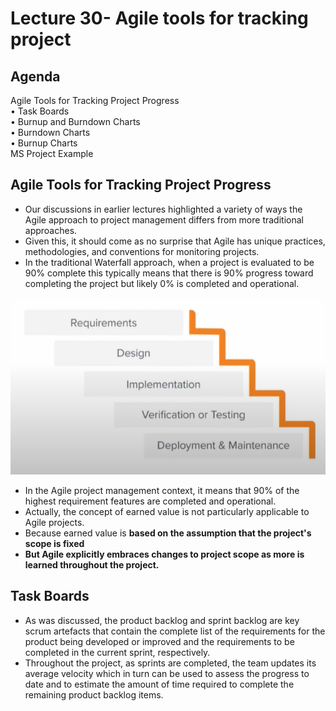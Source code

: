 # Lecture 30- Agile tools for tracking project

## Agenda
Agile Tools for Tracking Project Progress  
• Task Boards  
• Burnup and Burndown Charts  
• Burndown Charts  
• Burnup Charts  
MS Project Example  

## Agile Tools for Tracking Project Progress
* Our discussions in earlier lectures highlighted a
variety of ways the Agile approach to project
management differs from more traditional
approaches.
* Given this, it should come as no surprise that
Agile has unique practices, methodologies, and
conventions for monitoring projects.
* In the traditional Waterfall approach, when a project is evaluated to be
90% complete this typically means that there is 90% progress toward
completing the project but likely 0% is completed and operational.

![alt text](image-129.png)
* In the Agile project management context, it means that 90% of the highest
requirement features are completed and operational.
* Actually, the concept of earned value is not particularly applicable to Agile
projects.
* Because earned value is **based on the assumption that the project's scope
is fixed**
* **But Agile explicitly embraces changes to project scope as more is learned
throughout the project.**

## Task Boards
* As was discussed, the product backlog and
sprint backlog are key scrum artefacts that
contain the complete list of the
requirements for the product being
developed or improved and the
requirements to be completed in the
current sprint, respectively.
* Throughout the project, as sprints are completed, the team updates its
average velocity which in turn can be used to assess the progress to date
and to estimate the amount of time required to complete the remaining
product backlog items.